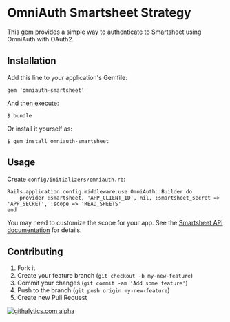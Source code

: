 # OmniAuth Smartsheet Strategy

This gem provides a simple way to authenticate to Smartsheet using OmniAuth with OAuth2.

## Installation

Add this line to your application's Gemfile:

    gem 'omniauth-smartsheet'

And then execute:

    $ bundle

Or install it yourself as:

    $ gem install omniauth-smartsheet

## Usage

Create `config/initializers/omniauth.rb`:

	Rails.application.config.middleware.use OmniAuth::Builder do
    	provider :smartsheet, 'APP_CLIENT_ID', nil, :smartsheet_secret => 'APP_SECRET', :scope => 'READ_SHEETS'
  	end
  	
You may need to customize the scope for your app.  See the [Smartsheet API 
documentation](http://smartsheet.com/developers) for details.

## Contributing

1. Fork it
2. Create your feature branch (`git checkout -b my-new-feature`)
3. Commit your changes (`git commit -am 'Add some feature'`)
4. Push to the branch (`git push origin my-new-feature`)
5. Create new Pull Request

[![githalytics.com alpha](https://cruel-carlota.pagodabox.com/7930547437b683706b9cccc465807b52 "githalytics.com")](http://githalytics.com/smartsheet-platform/omniauth-smartsheet)
